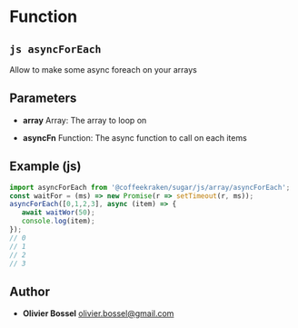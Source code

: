 
# Function


## ```js asyncForEach ```


Allow to make some async foreach on your arrays

## Parameters

- **array**  Array: The array to loop on

- **asyncFn**  Function: The async function to call on each items



## Example (js)

```js
import asyncForEach from '@coffeekraken/sugar/js/array/asyncForEach';
const waitFor = (ms) => new Promise(r => setTimeout(r, ms));
asyncForEach([0,1,2,3], async (item) => {
   await waitWor(50);
   console.log(item);
});
// 0
// 1
// 2
// 3
```


## Author
- **Olivier Bossel** <a href="mailto:olivier.bossel@gmail.com">olivier.bossel@gmail.com</a> 



